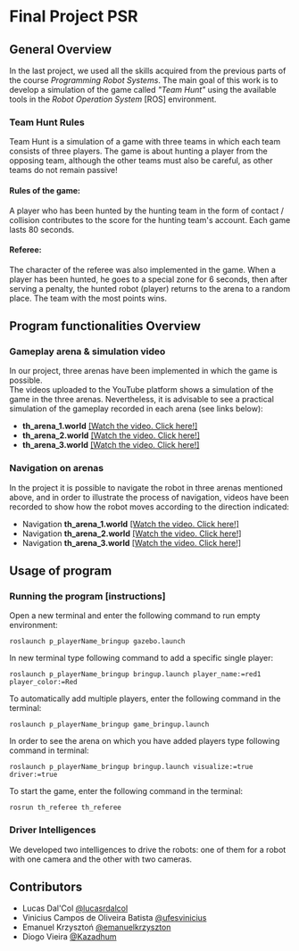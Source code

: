 
# Final Project PSR 
## General Overview
In the last project, we used all the skills acquired from the previous parts of the course *Programming Robot Systems*. The main goal of this work is to develop a simulation of the game called *"Team Hunt"* using the available tools in the *Robot Operation System* [ROS] environment.
### Team Hunt Rules
Team Hunt is a simulation of a game with three teams in which each team consists of three players. The game is about hunting a player from the opposing team, although the other teams must also be careful, as other teams do not remain passive! 
#### Rules of the game: 
A player who has been hunted by the hunting team in the form of contact / collision contributes to the score for the hunting team's account. Each game lasts 80 seconds.
#### Referee: 
The character of the referee was also implemented in the game. When a player has been hunted, he goes to a special zone for 6 seconds, then after serving a penalty, the hunted robot (player) returns to the arena to a random place.
The team with the most points wins.

## Program functionalities Overview

### Gameplay arena & simulation video
In our project, three arenas have been implemented in which the game is possible.
<br /> The videos uploaded to the YouTube platform shows a simulation of the game in the three arenas. Nevertheless, it is advisable to see a practical simulation of the gameplay recorded in each arena (see links below):
- **th_arena_1.world** [[Watch the video. Click here!]](https://youtu.be/dVea0v-LO34)
- **th_arena_2.world** [[Watch the video. Click here!]](https://youtu.be/9nZphKANAS4)
- **th_arena_3.world** [[Watch the video. Click here!]](https://youtu.be/d_NqNGz0aFM)
  
### Navigation on arenas

In the project it is possible to navigate the robot in three arenas mentioned above, and in order to illustrate the process of navigation, videos have been recorded to show how the robot moves according to the direction indicated:
- Navigation **th_arena_1.world** [[Watch the video. Click here!]](https://youtu.be/4-fUDnn4Wi0)
- Navigation **th_arena_2.world** [[Watch the video. Click here!]](https://youtu.be/C__kIk-h4oo)
- Navigation **th_arena_3.world** [[Watch the video. Click here!]](https://youtu.be/HP5tDa2EemE)
## Usage of program

### Running the program [instructions]
Open a new terminal and enter the following command to run empty environment:
```
roslaunch p_playerName_bringup gazebo.launch
```
In new terminal type following command to add a specific single player:
```
roslaunch p_playerName_bringup bringup.launch player_name:=red1 player_color:=Red
```
To automatically add multiple players, enter the following command in the terminal:
```
roslaunch p_playerName_bringup game_bringup.launch 
```
In order to see the arena on which you have added players type following command in terminal:
```
roslaunch p_playerName_bringup bringup.launch visualize:=true driver:=true 
```
To start the game, enter the following command in the terminal:
```
rosrun th_referee th_referee
```

### Driver Intelligences
We developed two intelligences to drive the robots: one of them for a robot with one camera and the other with two cameras.



## Contributors 

- Lucas Dal'Col [@lucasrdalcol](https://github.com/lucasrdalcol)
- Vinicius Campos de Oliveira Batista [@ufesvinicius](https://github.com/ufesvinicius)
- Emanuel Krzysztoń [@emanuelkrzyszton](https://github.com/emanuelkrzyszton)
- Diogo Vieira [@Kazadhum](https://github.com/Kazadhum)

